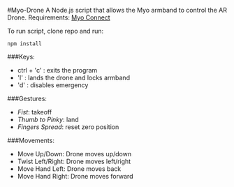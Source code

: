 #Myo-Drone
A Node.js script that allows the Myo armband to control the AR Drone.
Requirements: [Myo Connect](https://developer.thalmic.com/downloads)

To run script, clone repo and run:
```shell
npm install
```
###Keys:
* ctrl + 'c' : exits the program
* 'l' : lands the drone and locks armband
* 'd' : disables emergency

###Gestures:
* *Fist*: takeoff
* *Thumb to Pinky*: land
* *Fingers Spread*: reset zero position

###Movements:
* Move Up/Down: Drone moves up/down
* Twist Left/Right: Drone moves left/right
* Move Hand Left: Drone moves back
* Move Hand Right: Drone moves forward